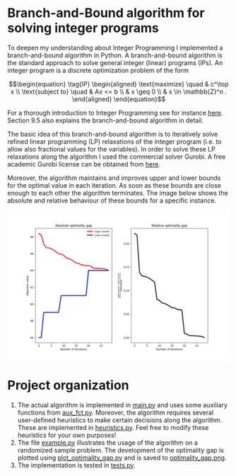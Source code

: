 # Branch-and-Bound algorithm for solving integer programs

To deepen my understanding about Integer Programming I implemented a branch-and-bound algorithm in Python. A branch-and-bound algorithm is the standard approach to solve general integer (linear) programs (IPs). 
An integer program is a discrete optimization problem of the form

$$\begin{equation} \tag{IP}
    \begin{aligned} 
        \text{maximize} \quad    & c^\top x \\
        \text{subject to} \quad  & Ax <= b \\
                                 & x \geq 0 \\
                                 & x \in \mathbb{Z}^n .
    \end{aligned}
\end{equation}$$

For a thorough introduction to Integer Programming see for instance [here](https://web.mit.edu/15.053/www/AMP-Chapter-09.pdf). Section 9.5 also explains the branch-and-bound algorithm in detail. 

The basic idea of this branch-and-bound algorithm is to iteratively solve refined linear programming (LP) relaxations of the integer program (i.e. to allow also fractional values for the variables). In order to solve these LP relaxations along the algorithm I used the commercial solver Gurobi. A free academic Gurobi license can be obtained from [here](https://www.gurobi.com/academia/academic-program-and-licenses/).

Moreover, the algorithm maintains and improves upper and lower bounds for the optimal value in each iteration. As soon as these bounds are close enough to each other the algorithm terminates. The image below shows the absolute and relative behaviour of these bounds for a specific instance. 

![](/optimality_gap.png)


# Project organization
1. The actual algorithm is implemented in [main.py](/main.py) and uses some auxiliary functions from [aux_fct.py](/aux_fct.py). Moreover, the algorithm requires several user-defined heuristics to make certain decisions along the algorithm. These are implemented in [heuristics.py](/heuristics.py). Feel free to modify these heuristics for your own purposes!
2. The file [example.py](/example.py) illustrates the usage of the algorithm on a randomized sample problem. The development of the optimality gap is plotted using [plot_optimality_gap.py](/plot_optimality_gap.py) and is saved to [optimality_gap.png](/optimality_gap.png).
3. The implementation is tested in [tests.py](/tests.py).


